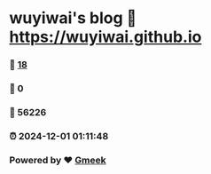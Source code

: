 # wuyiwai's blog :link: https://wuyiwai.github.io 
### :page_facing_up: [18](https://wuyiwai.github.io/tag.html) 
### :speech_balloon: 0 
### :hibiscus: 56226 
### :alarm_clock: 2024-12-01 01:11:48 
### Powered by :heart: [Gmeek](https://github.com/Meekdai/Gmeek)
